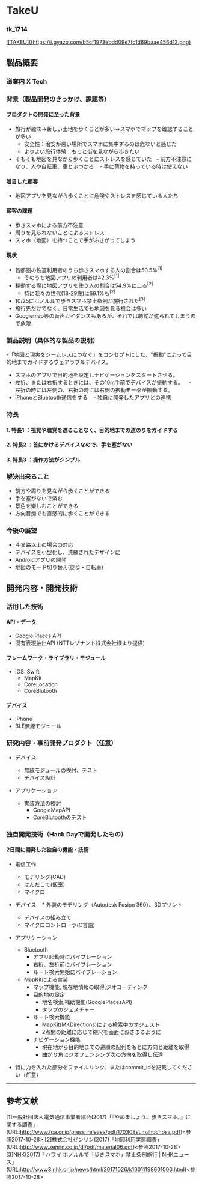 # TakeU
### tk_1714

[![TAKEU]((https://i.gyazo.com/b5cf1973ebdd09e7fc1d69baae456d12.png)](https://www.youtube.com/watch?v=M-oKQlGpmaY)
## 製品概要
### 道案内 X Tech

### 背景（製品開発のきっかけ、課題等）
#### プロダクトの開発に至った背景
- 旅行が趣味→新しい土地を歩くことが多い→スマホでマップを確認することが多い
    - 安全性：治安が悪い場所でスマホに集中するのは危ないと感じた
    - よりよい旅行体験：もっと街を見ながら歩きたい
- そもそも地図を見ながら歩くことにストレスを感じていた
    - 前方不注意になり、人や自転車、車とぶつかる
    - 手に荷物を持っている時は使えない

#### 着目した顧客
- 地図アプリを見ながら歩くことに危険やストレスを感じている人たち

#### 顧客の課題
- 歩きスマホによる前方不注意
- 周りを見られないことによるストレス
- スマホ（地図）を持つことで手がふさがってしまう

#### 現状
- 首都圏の鉄道利用者のうち歩きスマホする人の割合は50.5%<sup>[1]</sup>
    - そのうち地図アプリの利用者は42.3%<sup>[1]</sup>
- 移動する際に地図アプリを使う人の割合は54.9%に上る<sup>[2]</sup>
    - 特に我々の世代(18-29歳)は69.1%も<sup>[2]</sup>
- 10/25にホノルルで歩きスマホ禁止条例が施行された<sup>[3]</sup>
- 旅行先だけでなく、日常生活でも地図を見る機会は多い
- Googlemap等の音声ガイダンスもあるが、それでは聴覚が遮られてしまうので危険

### 製品説明（具体的な製品の説明）
-「地図と現実をシームレスにつなぐ」をコンセプトにした、"振動"によって目的地までガイドするウェアラブルデバイス。
- スマホのアプリで目的地を設定しナビゲーションをスタートさせる。
- 左折、または右折するときには、その10m手前でデバイスが振動する。
    - 左折の時には左側の、右折の時には右側の振動モータが振動する。
- iPhoneとBluetooth通信をする
    - 独自に開発したアプリとの連携

### 特長

#### 1. 特長1 ：視覚や聴覚を遮ることなく、目的地までの道のりをガイドする

#### 2. 特長2 ：首にかけるデバイスなので、手を塞がない

#### 3. 特長3 ：操作方法がシンプル

### 解決出来ること
- 前方や周りを見ながら歩くことができる
- 手を塞がないで済む
- 景色を楽しむことができる
- 方向音痴でも直感的に歩くことができる

### 今後の展望
- ４叉路以上の場合の対応
- デバイスを小型化し、洗練されたデザインに
- Androidアプリの開発
- 地図のモード切り替え(徒歩・自転車)

## 開発内容・開発技術
### 活用した技術
#### API・データ

- Google Places API
- 固有表現抽出API (NTTレゾナント株式会社様より提供)

#### フレームワーク・ライブラリ・モジュール
* iOS: Swift
    * MapKit
    * CoreLocation
    * CoreBlutooth

#### デバイス
* iPhone
* BLE無線モジュール

### 研究内容・事前開発プロダクト（任意）

* デバイス
    * 無線モジュールの検討、テスト
    * デバイス設計

* アプリケーション
    * 実装方法の検討
        * GoogleMapAPI
        * CoreBlutoothのテスト

### 独自開発技術（Hack Dayで開発したもの）
#### 2日間に開発した独自の機能・技術

* 電信工作
  * モデリング(CAD)
  * はんだこて(飯室)
  * マイクロ

* デバイス
    * 外装のモデリング（Autodesk Fusion 360）、3Dプリント
    * デバイスの組み立て
    * マイクロコントローラ(C言語)

* アプリケーション
    * Bluetooth
      * アプリ起動時にバイブレーション
      * 右折、左折前にバイブレーション
      * ルート検索開始にバイブレーション
    * MapKitによる実装
        * マップ機能, 現在地情報の取得,ジオコーディング
        * 目的地の設定
          * 地名検索,補助機能(GooglePlacesAPI)
          * タップのジェスチャー
        * ルート検索機能
            * MapKit(MKDirections)による検索中のサジェスト
            * 2点間の距離に応じて縮尺を画面におさまるように
        * ナビゲーション機能
            * 現在地から目的地までの道順の配列をもとに方向と距離を取得
            * 曲がり角にジオフェンシング次の方向を取得し伝達

* 特に力を入れた部分をファイルリンク、またはcommit_idを記載してください（任意）


---

## 参考文献
[1]一般社団法人電気通信事業者協会(2017)「『やめましょう、歩きスマホ。』に関する調査」(URL:http://www.tca.or.jp/press_release/pdf/170308sumahochosa.pdf)<参照2017-10-28>
[2]株式会社ゼンリン(2017)「地図利用実態調査」(URL:http://www.zenrin.co.jp/dl/pdf/material06.pdf)<参照2017-10-28>
[3]NHK(2017)「ハワイ ホノルルで「歩きスマホ」禁止条例施行 | NHKニュース」(URL:http://www3.nhk.or.jp/news/html/20171026/k10011198601000.html)<参照2017-10-28>
